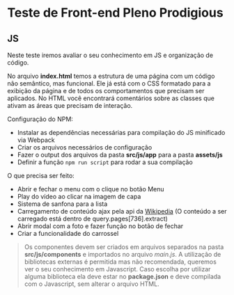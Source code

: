 # Teste de Front-end Pleno Prodigious

## JS

Neste teste iremos avaliar o seu conhecimento em JS e organização de código.

No arquivo **index.html** temos a estrutura de uma página com um código não semântico, mas funcional. Ele já está com o CSS formatado para a exibição da página e de todos os comportamentos que precisam ser aplicados. No HTML você encontrará comentários sobre as classes que ativam as áreas que precisam de interação.

Configuração do NPM:
* Instalar as dependências necessárias para compilação do JS minificado via Webpack
* Criar os arquivos necessários de configuração
* Fazer o output dos arquivos da pasta **src/js/app** para a pasta **assets/js**
* Definir a função `npm run script` para rodar a sua compilação

O que precisa ser feito:
* Abrir e fechar o menu com o clique no botão Menu
* Play do vídeo ao clicar na imagem de capa
* Sistema de sanfona para a lista
* Carregamento de conteúdo ajax pela api da [Wikipedia](https://en.wikipedia.org/w/api.php?format=json&action=query&prop=extracts&exintro&explaintext&redirects=1&titles=Alber%20Einstein) (O conteúdo a ser carregado está dentro de query.pages[736].extract)
* Abrir modal com a foto e fazer função no botão de fechar
* Criar a funcionalidade do carrossel

> Os componentes devem ser criados em arquivos separados na pasta **src/js/components** e importados no arquivo *main.js*. A utilização de bibliotecas externas é permitida mas não recomendada, queremos ver o seu conhecimento em Javascript. Caso escolha por utilizar alguma biblioteca ela deve estar no **package.json** e deve compilada com o Javascript, sem alterar o arquivo HTML.